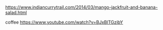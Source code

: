 https://www.indiancurrytrail.com/2014/03/mango-jackfruit-and-banana-salad.html

coffee 
https://www.youtube.com/watch?v=BJxBlTGzibY

